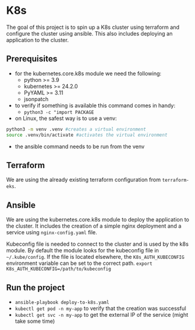 # K8s
The goal of this project is to spin up a K8s cluster using terraform and configure the cluster using ansible. This also includes deploying an application to the cluster.

## Prerequisites
- for the kubernetes.core.k8s module we need the following:
  - python >= 3.9
  - kubernetes >= 24.2.0
  - PyYAML >= 3.11
  - jsonpatch
- to verify if something is available this command comes in handy:
  - `python3 -c "import PACKAGE`
- on Linux, the safest way is to use a venv:
```bash
python3 -m venv .venv #creates a virtual environment
source .venv/bin/activate #activates the virtual environment
```
  - the ansible command needs to be run from the venv

## Terraform
We are using the already existing terraform configuration from `terraform-eks`.

## Ansible
We are using the kubernetes.core.k8s module to deploy the application to the cluster.
It includes the creation of a simple nginx deployment and a service using `nginx-config.yaml` file.

Kubeconfig file is needed to connect to the cluster and is used by the k8s module. By default the module looks for the kubeconfig file in `~/.kube/config`. If the file is located elsewhere, the `K8s_AUTH_KUBECONFIG` environment variable can be set to the correct path.
`export K8s_AUTH_KUBECONFIG=/path/to/kubeconfig`

## Run the project
- `ansible-playbook deploy-to-k8s.yaml`
- `kubectl get pod -n my-app` to verify that the creation was successful
- `kubectl get svc -n my-app` to get the external IP of the service (might take some time)
